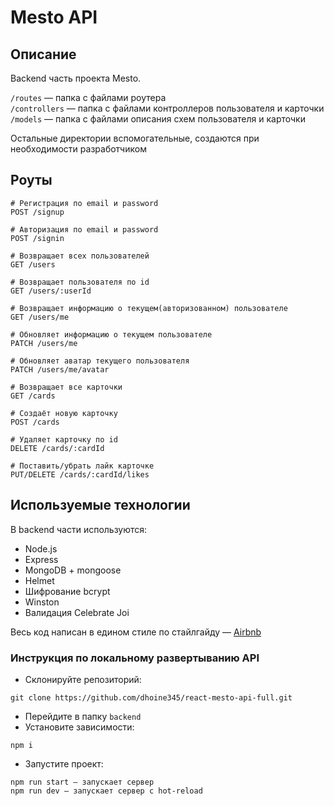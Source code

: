 # Mesto API 

## Описание
Backend часть проекта Mesto.

`/routes` — папка с файлами роутера  
`/controllers` — папка с файлами контроллеров пользователя и карточки   
`/models` — папка с файлами описания схем пользователя и карточки

Остальные директории вспомогательные, создаются при необходимости разработчиком

## Роуты

```
# Регистрация по email и password
POST /signup  
```
```
# Авторизация по email и password
POST /signin
``` 
```
# Возвращает всех пользователей
GET /users
```
```
# Возвращает пользователя по id
GET /users/:userId
```
```
# Возвращает информацию о текущем(авторизованном) пользователе
GET /users/me
```
```
# Обновляет информацию о текущем пользователе
PATCH /users/me
```
```
# Обновляет аватар текущего пользователя
PATCH /users/me/avatar
```
```
# Возвращает все карточки
GET /cards
```
```
# Создаёт новую карточку
POST /cards
```
```
# Удаляет карточку по id
DELETE /cards/:cardId
```
```
# Поставить/убрать лайк карточке
PUT/DELETE /cards/:cardId/likes
```

## Используемые технологии

В backend части используются:
- Node.js
- Express
- MongoDB + mongoose
- Helmet
- Шифрование bcrypt
- Winston
- Валидация Celebrate Joi

Весь код написан в едином стиле по стайлгайду — [Airbnb](https://github.com/airbnb/javascript "Airbnb")

### Инструкция по локальному развертыванию API
- Склонируйте репозиторий:
```
git clone https://github.com/dhoine345/react-mesto-api-full.git
```
- Перейдите в папку `backend`
- Установите зависимости:
```
npm i
```
- Запустите проект:
```
npm run start — запускает сервер   
npm run dev — запускает сервер с hot-reload
